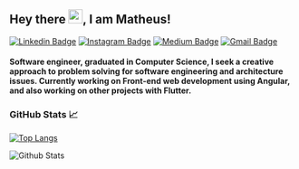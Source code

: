 ## Hey there <img src="https://media.giphy.com/media/hvRJCLFzcasrR4ia7z/giphy.gif" width="25px">, I am Matheus!

[![Linkedin Badge](https://img.shields.io/badge/-LinkedIn-blue?style=flat-square&logo=Linkedin&logoColor=white&link=https://www.linkedin.com/in/matheus-barbosa-933a73144/)](https://www.linkedin.com/in/matheus-barbosa-933a73144/)
[![Instagram Badge](https://img.shields.io/badge/-Instagram-purple?style=flat-square&logo=instagram&logoColor=white&link=https://www.instagram.com/matheus.bsantos/)](https://www.instagram.com/matheus.bsantos/)
[![Medium Badge](https://img.shields.io/badge/-Medium-grey?style=flat-square&logo=Medium&link=https://medium.com/@matheusbdos31)](https://medium.com/@matheusbdos31)
[![Gmail Badge](https://img.shields.io/badge/-Gmail-c14438?style=flat-square&logo=Gmail&logoColor=white&link=mailto:matheusbdos31@gmail.com)](mailto:matheusbdos31@gmail.com)

#### Software engineer, graduated in Computer Science, I seek a creative approach to problem solving for software engineering and architecture issues. Currently working on Front-end web development using Angular, and also working on other projects with Flutter.


### GitHub Stats 📈

[![Top Langs](https://github-readme-stats.vercel.app/api/top-langs/?username=MatheusBarbosa3&layout=compact)](https://github.com/MatheusBarbosa3/github-readme-stats)

![Github Stats](https://github-readme-stats.vercel.app/api?username=MatheusBarbosa3&theme=tokyonight&show_icons=true)

